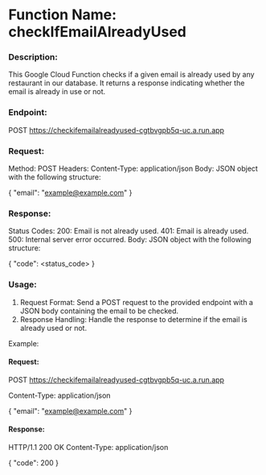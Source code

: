 # Function Name: checkIfEmailAlreadyUsed

### Description:

This Google Cloud Function checks if a given email is already used by any restaurant in our database. It returns a response indicating whether the email is already in use or not.

### Endpoint:

POST https://checkifemailalreadyused-cgtbvgpb5q-uc.a.run.app

### Request:

Method: POST
Headers:
Content-Type: application/json
Body: JSON object with the following structure:

{
  "email": "example@example.com"
}

### Response:

Status Codes:
200: Email is not already used.
401: Email is already used.
500: Internal server error occurred.
Body: JSON object with the following structure:

{
  "code": <status_code>
}

### Usage:

1. Request Format: Send a POST request to the provided endpoint with a JSON body containing the email to be checked.
2. Response Handling: Handle the response to determine if the email is already used or not.

Example:

#### Request:

POST https://checkifemailalreadyused-cgtbvgpb5q-uc.a.run.app

Content-Type: application/json

{
  "email": "example@example.com"
}

#### Response:

HTTP/1.1 200 OK
Content-Type: application/json

{
  "code": 200
}